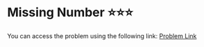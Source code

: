 # Missing Number ⭐⭐⭐
You can access the problem using the following link: [Problem Link](https://leetcode.com/problems/missing-number/description/)